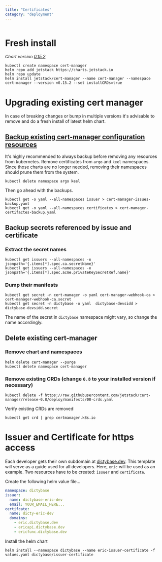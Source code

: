 ```yaml
---
title: "Certificates"
category: "deployment"
---
```


```toc
```

# Fresh install

_Chart version [0.15.2](https://hub.helm.sh/charts/jetstack/cert-manager/v0.15.2)_

```shell
kubectl create namespace cert-manager
helm repo add jetstack https://charts.jetstack.io
helm repo update
helm install jetstack/cert-manager --name cert-manager --namespace cert-manager --version v0.15.2 --set installCRDs=true
```

# Upgrading existing cert manager
In case of breaking changes or bump in multiple versions it's advisable to remove and do a fresh
install of latest helm chart.

## [Backup existing cert-manager configuration resources](https://cert-manager.io/docs/tutorials/backup/)  

It's highly recommended to always backup before removing any resources from
kubernetes. Remove certificates from `argo` and `keel` namespaces. Since
those charts are no longer needed, removing their namespaces should prune
them from the system.
```shell
kubectl delete namespace argo keel
```
Then go ahead with the backups.

```shell
kubectl get -o yaml --all-namespaces issuer > cert-manager-issues-backup.yaml
kubectl get -o yaml --all-namespaces certificates > cert-manager-certifactes-backup.yaml
```

## Backup secrets referenced by issue and certificate
### Extract the secret names

```shell
kubectl get issuers --all-namespaces -o jsonpath='{.items[*].spec.ca.secretName}'
kubectl get issuers --all-namespaces -o jsonpath='{.items[*].spec.acme.privateKeySecretRef.name}'
```

### Dump their manifests

```shell
kubectl get secret -n cert-manager -o yaml cert-manager-webhook-ca > cert-manager-webhook-ca.secret
kubectl get secret -n dictybase -o yaml  dictybase-devsidd > dictybase-devsidd.secret
```
The name of the secret in `dictybase` namespace might vary, so change the name accordingly.


## Delete existing cert-manager
### Remove chart and namespaces

```shell
helm delete cert-manager --purge
kubectl delete namespace cert-manager
```

### Remove existing CRDs (change `0.8` to your installed version if necessary)
```shell
kubectl delete -f https://raw.githubusercontent.com/jetstack/cert-manager/release-0.8/deploy/manifests/00-crds.yaml
```
Verify existing CRDs are removed
```shell
kubectl get crd | grep certmanager.k8s.io
```

# Issuer and Certificate for https access
Each developer gets their own subdomain at
[dictybase.dev](https://dictybase.dev). This template will serve as a guide
used for all developers. Here, `eric` will be used as an example.
Two resources have to be created: `issuer` and `certificate`.

Create the following helm value file...

```yaml
namespace: dictybase
issuer:
  name: dictybase-eric-dev
  email: YOUR_EMAIL_HERE...
certifcate:
  name: dicty-eric-dev
  domains:
    - eric.dictybase.dev
    - ericapi.dictybase.dev
    - ericfunc.dictybase.dev

```
Install the helm chart

```shell
helm install --namespace dictybase --name eric-issuer-certificate -f values.yaml dictybase/issuer-certificate
```